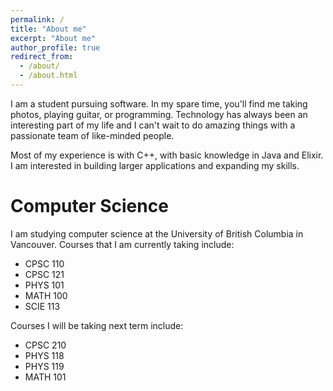 ```yaml
---
permalink: /
title: "About me"
excerpt: "About me"
author_profile: true
redirect_from:
  - /about/
  - /about.html
---
```


I am a student pursuing software. In my spare time, you'll find me taking photos, playing guitar, or programming. Technology has always been an interesting part of my life and I can't wait to do amazing things with a passionate team of like-minded people.

Most of my experience is with C++, with basic knowledge in Java and Elixir. I am interested in building larger applications and expanding my skills.

# Computer Science

I am studying computer science at the University of British Columbia in Vancouver. Courses that I am currently taking include:

- CPSC 110
- CPSC 121
- PHYS 101
- MATH 100
- SCIE 113

Courses I will be taking next term include:

- CPSC 210
- PHYS 118
- PHYS 119
- MATH 101
